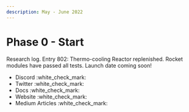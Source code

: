 ```yaml
---
description: May - June 2022
---
```


# Phase 0 - Start

Research log. Entry 802: Thermo-cooling Reactor replenished. Rocket modules have passed all tests. Launch date coming soon!

* Discord :white\_check\_mark:
* Twitter :white\_check\_mark:
* Docs :white\_check\_mark:
* Website :white\_check\_mark:
* Medium Articles :white\_check\_mark:
